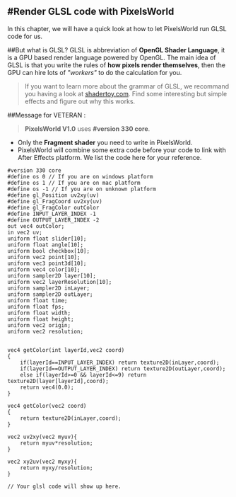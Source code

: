#Render GLSL code with PixelsWorld
---
In this chapter, we will have a quick look at how to let PixelsWorld run GLSL code for us. 

##But what is GLSL?
GLSL is abbreviation of **OpenGL Shader Language**, it is a GPU based render language powered by OpenGL. 
The main idea of GLSL is that you write the rules of **how pixels render themselves**, then the GPU can hire lots of *"workers"* to do the calculation for you.  
> If you want to learn more about the grammar of GLSL, we recommand you having a look at [shadertoy.com](https://www.shadertoy.com/). Find some interesting but simple effects and figure out why this works. 

##Message for VETERAN : 
> **PixelsWorld V1.0** uses **#version 330 core**. 
 
- Only the **Fragment shader** you need to write in PixelsWorld. 
- PixelsWorld will combine some extra code before your code to link with After Effects platform. We list the code here for your reference. 

```glsl:extra.shader
#version 330 core
#define os 0 // If you are on windows platform
#define os 1 // If you are on mac platform
#define os -1 // If you are on unknown platform
#define gl_Position uv2xy(uv)
#define gl_FragCoord uv2xy(uv)
#define gl_FragColor outColor
#define INPUT_LAYER_INDEX -1
#define OUTPUT_LAYER_INDEX -2
out vec4 outColor;
in vec2 uv;
uniform float slider[10];
uniform float angle[10];
uniform bool checkbox[10];
uniform vec2 point[10];
uniform vec3 point3d[10];
uniform vec4 color[10];
uniform sampler2D layer[10];
uniform vec2 layerResolution[10];
uniform sampler2D inLayer;
uniform sampler2D outLayer;
uniform float time;
uniform float fps;
uniform float width;
uniform float height;
uniform vec2 origin;
uniform vec2 resolution;


vec4 getColor(int layerId,vec2 coord)
{
	if(layerId==INPUT_LAYER_INDEX) return texture2D(inLayer,coord);
	if(layerId==OUTPUT_LAYER_INDEX) return texture2D(outLayer,coord);
	else if(layerId>=0 && layerId<=9) return texture2D(layer[layerId],coord);
	return vec4(0.0);
}

vec4 getColor(vec2 coord)
{
	return texture2D(inLayer,coord);
}

vec2 uv2xy(vec2 myuv){
	return myuv*resolution;
}

vec2 xy2uv(vec2 myxy){
	return myxy/resolution;
}

// Your glsl code will show up here. 
```


